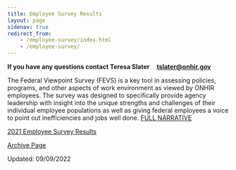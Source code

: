 ```yaml
---
title: Employee Survey Results
layout: page
sidenav: true
redirect_from:
    - /employee-survey/index.html
    - /employee-survey/
---
```


**If you have any questions contact Teresa Slater     [tslater@onhir.gov](mailto:tslater@onhir.gov?subject=Employee%20Survey%20question%20from%20onhir.gov%20link)**

The Federal Viewpoint Survey (FEVS) is a key tool in assessing policies, programs, and other aspects of work environment as viewed by ONHIR employees. The survey was designed to specifically provide agency leadership with insight into the unique strengths and challenges of their individual employee populations as well as giving federal employees a voice to point out inefficiencies and jobs well done. [FULL NARRATIVE]({{site.baseurl}}/FEVS-Narrative.html "Full Narrative")

[2021 Employee Survey Results]({{site.baseurl}}/assets/documents/employee-survey/2021-OPM-FEVS-AES-ONHIR.xlsx)


[Archive Page]({{site.baseurl}}/employee-survey/Archives/Archives.html "Archive Page")

Updated: 09/09/2022
